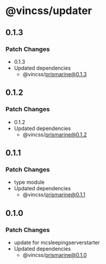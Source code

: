 # @vincss/updater

## 0.1.3

### Patch Changes

-   0.1.3
-   Updated dependencies
    -   @vincss/prismarine@0.1.3

## 0.1.2

### Patch Changes

-   0.1.2
-   Updated dependencies
    -   @vincss/prismarine@0.1.2

## 0.1.1

### Patch Changes

-   type module
-   Updated dependencies
    -   @vincss/prismarine@0.1.1

## 0.1.0

### Patch Changes

-   update for mcsleepingserverstarter
-   Updated dependencies
    -   @vincss/prismarine@0.1.0
